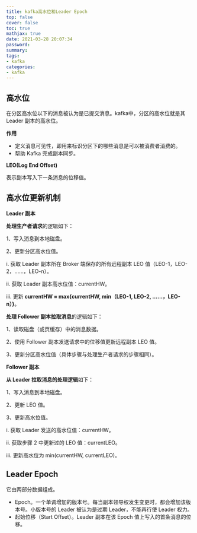 ```yaml
---
title: kafka高水位和Leader Epoch
top: false
cover: false
toc: true
mathjax: true
date: 2021-03-28 20:07:34
password:
summary:
tags:
- kafka
categories:
- kafka
---
```


## 高水位

在分区高水位以下的消息被认为是已提交消息。kafka中，分区的高水位就是其 Leader 副本的高水位。

**作用**

- 定义消息可见性，即用来标识分区下的哪些消息是可以被消费者消费的。
- 帮助 Kafka 完成副本同步。

**LEO(Log End Offset)**

表示副本写入下一条消息的位移值。

## 高水位更新机制

[](water.jpg)

[](watertime.jpg)

**Leader 副本**

**处理生产者请求**的逻辑如下：

1、写入消息到本地磁盘。

2、更新分区高水位值。

i. 获取 Leader 副本所在 Broker 端保存的所有远程副本 LEO 值（LEO-1，LEO-2，……，LEO-n）。

ii. 获取 Leader 副本高水位值：currentHW。

iii. 更新 **currentHW = max{currentHW, min（LEO-1, LEO-2, ……，LEO-n）}**。

**处理 Follower 副本拉取消息**的逻辑如下：

1、读取磁盘（或页缓存）中的消息数据。

2、使用 Follower 副本发送请求中的位移值更新远程副本 LEO 值。

3、更新分区高水位值（具体步骤与处理生产者请求的步骤相同）。

**Follower 副本**

**从 Leader 拉取消息的处理逻辑**如下：

1、写入消息到本地磁盘。

2、更新 LEO 值。

3、更新高水位值。

i. 获取 Leader 发送的高水位值：currentHW。

ii. 获取步骤 2 中更新过的 LEO 值：currentLEO。

iii. 更新高水位为 min(currentHW, currentLEO)。

## Leader Epoch

它由两部分数据组成。

- Epoch。一个单调增加的版本号。每当副本领导权发生变更时，都会增加该版本号。小版本号的 Leader 被认为是过期 Leader，不能再行使 Leader 权力。
- 起始位移（Start Offset）。Leader 副本在该 Epoch 值上写入的首条消息的位移。